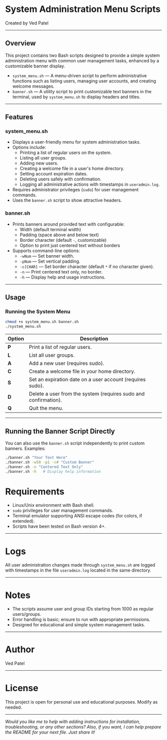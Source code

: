 # System Administration Menu Scripts

Created by Ved Patel

---

## Overview

This project contains two Bash scripts designed to provide a simple system administration menu with common user management tasks, enhanced by a customizable banner display.

- `system_menu.sh` — A menu-driven script to perform administrative functions such as listing users, managing user accounts, and creating welcome messages.
- `banner.sh` — A utility script to print customizable text banners in the terminal, used by `system_menu.sh` to display headers and titles.

---

## Features

### system_menu.sh
- Displays a user-friendly menu for system administration tasks.
- Options include:
  - Printing a list of regular users on the system.
  - Listing all user groups.
  - Adding new users.
  - Creating a welcome file in a user's home directory.
  - Setting account expiration dates.
  - Deleting users safely with confirmation.
  - Logging all administrative actions with timestamps in `useradmin.log`.
- Requires administrator privileges (`sudo`) for user management commands.
- Uses the `banner.sh` script to show attractive headers.

### banner.sh
- Prints banners around provided text with configurable:
  - Width (default terminal width)
  - Padding (space above and below text)
  - Border character (default `-`, customizable)
  - Option to print just centered text without borders
- Supports command-line options:
  - `-wNum` — Set banner width.
  - `-pNum` — Set vertical padding.
  - `-c[CHAR]` — Set border character (default `*` if no character given).
  - `-n` — Print centered text only, no border.
  - `-h` — Display help and usage instructions.

---

## Usage

### Running the System Menu

```bash
chmod +x system_menu.sh banner.sh
./system_menu.sh
```

| Option | Description                                      |
|--------|------------------------------------------------|
| **P**  | Print a list of regular users.                  |
| **L**  | List all user groups.                            |
| **A**  | Add a new user (requires sudo).                  |
| **C**  | Create a welcome file in your home directory.   |
| **S**  | Set an expiration date on a user account (requires sudo). |
| **D**  | Delete a user from the system (requires sudo and confirmation). |
| **Q**  | Quit the menu.                                   |

---

## Running the Banner Script Directly

You can also use the `banner.sh` script independently to print custom banners. Examples:

```bash
./banner.sh "Your Text Here"
./banner.sh -w50 -p1 -c# "Custom Banner"
./banner.sh -n "Centered Text Only"
./banner.sh -h   # Display help information
```

# Requirements

- Linux/Unix environment with Bash shell.
- `sudo` privileges for user management commands.
- Terminal emulator supporting ANSI escape codes (for colors, if extended).
- Scripts have been tested on Bash version 4+.

---

# Logs

All user administration changes made through `system_menu.sh` are logged with timestamps in the file `useradmin.log` located in the same directory.

---

# Notes

- The scripts assume user and group IDs starting from 1000 as regular users/groups.
- Error handling is basic; ensure to run with appropriate permissions.
- Designed for educational and simple system management tasks.

---

# Author

Ved Patel

---

# License

This project is open for personal use and educational purposes. Modify as needed.

---

*Would you like me to help with adding instructions for installation, troubleshooting, or any other sections? Also, if you want, I can help prepare the README for your next file. Just share it!*
